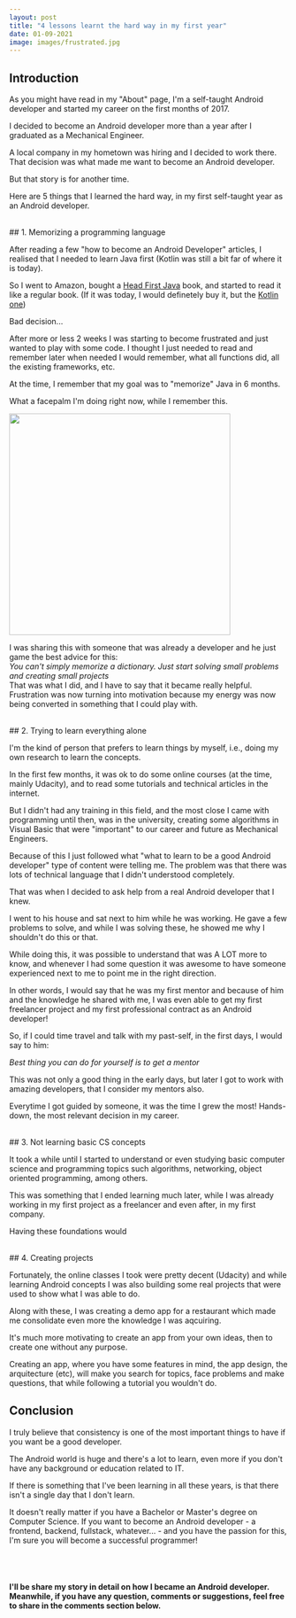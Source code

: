 ```yaml
---
layout: post
title: "4 lessons learnt the hard way in my first year"
date: 01-09-2021
image: images/frustrated.jpg
---
```

 
## Introduction
 
As you might have read in my "About" page, I'm a self-taught Android developer and started my career on the first months of 2017. 
  
I decided to become an Android developer more than a year after I graduated as a Mechanical Engineer. 

A local company in my hometown was hiring and I decided to work there. That decision was 
what made me want to become an Android developer.

But that story is for another time.

Here are 5 things that I learned the hard way, in my first self-taught year as an Android developer.

<br>
## 1. Memorizing a programming language

After reading a few "how to become an Android Developer" articles, I realised that I needed
to learn Java first (Kotlin was still a bit far of where it is today).

So I went to Amazon, bought a [Head First Java](https://www.amazon.co.uk/gp/product/0596009208/ref=as_li_tl?ie=UTF8&camp=1634&creative=6738&creativeASIN=0596009208&linkCode=as2&tag=danielbelez0f-21&linkId=e010509d3adc5a2a4e8a5fcba93c7521)
book, and started to read it like a regular book. (If it was today, I would definetely buy it, but the [Kotlin one](https://amzn.to/3kF538v))

Bad decision...

After more or less 2 weeks I was starting to become frustrated and just wanted to play with
some code. I thought I just needed to read and remember later when needed I would remember,
what all functions did, all the existing frameworks, etc.

At the time, I remember that my goal was to "memorize" Java in 6 months.

What a facepalm I'm doing right now, while I remember this.

<img src="https://media.giphy.com/media/d3YHKs8wwYfce0PS/giphy.gif" width="400" />

I was sharing this with someone that was already a developer and he just game the best advice for this:
<br>
<cite>You can't simply memorize a dictionary. Just start solving small problems and creating small projects</cite>
<br>
That was what I did, and I have to say that it became really helpful. Frustration was now turning 
into motivation because my energy was now being converted in something that I could play with.


<br>
## 2. Trying to learn everything alone

I'm the kind of person that prefers to learn things by myself, i.e., doing my own research to 
learn the concepts.

In the first few months, it was ok to do some online courses (at the time, mainly Udacity), 
and to read some tutorials and technical articles in the internet. 

But I didn't had any training in this field, and the most close I came with programming until then, 
was in the university, creating some algorithms in Visual Basic that were "important" to our
career and future as Mechanical Engineers.

Because of this I just followed what "what to learn to be a good Android developer" type of content
were telling me. The problem was that there was lots of technical language that I didn't understood
completely.

That was when I decided to ask help from a real Android developer that I knew.

I went to his house and sat next to him while he was working. He gave a few problems to solve,
and while I was solving these, he showed me why I shouldn't do this or that.

While doing this, it was possible to understand that was A LOT more to know, and whenever 
I had some question it was awesome to have someone experienced next to me to point me in the 
right direction.

In other words, I would say that he was my first mentor and because of him and the knowledge 
he shared with me, I was even able to get my first freelancer project and my first professional 
contract as an Android developer!

So, if I could time travel and talk with my past-self, in the first days, I would say to him:

<cite>Best thing you can do for yourself is to get a mentor</cite>

This was not only a good thing in the early days, but later I got to work with amazing developers,
that I consider my mentors also.

Everytime I got guided by someone, it was the time I grew the most! Hands-down, the most relevant
decision in my career.

<br>
## 3. Not learning basic CS concepts

It took a while until I started to understand or even studying basic computer science and programming 
topics such algorithms, networking, object oriented programming, among others.

This was something that I ended learning much later, while I was already working in my first project
as a freelancer and even after, in my first company.

Having these foundations would 

<br>
## 4. Creating projects 

Fortunately, the online classes I took were pretty decent (Udacity) and while learning Android
concepts I was also building some real projects that were used to show what I was able to do.

Along with these, I was creating a demo app for a restaurant which made me consolidate even more 
the knowledge I was aqcuiring.

It's much more motivating to create an app from your own ideas, then to create one without any purpose.

Creating an app, where you have some features in mind, the app design, the arquitecture (etc), 
will make you search for topics, face problems and make questions, that while following a tutorial 
you wouldn't do.


## Conclusion

I truly believe that consistency is one of the most important things to have if you want be a 
good developer.

The Android world is huge and there's a lot to learn, even more if you don't have any background
or education related to IT. 

If there is something that I've been learning in all these years, is that there isn't a single day
that I don't learn. 

It doesn't really matter if you have a Bachelor or Master's degree on Computer Science. If you want 
to become an Android developer - a frontend, backend, fullstack, whatever... - and you have the passion 
for this, I'm sure you will become a successful programmer!

<br>
<br>

#### I'll be share my story in detail on how I became an Android developer. Meanwhile, if you have any question, comments or suggestions, feel free to share in the comments section below.








